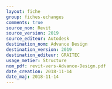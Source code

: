 ```yaml
---
layout: fiche
group: fiches-echanges
comments: true
source_nom: Revit
source_version: 2019
source_editeur: Autodesk
destination_nom: Advance Design
destination_version: 2019
destination_editeur: GRAITEC
usage_metier: Structure
nom_pdf: revit-vers-Advance-Design.pdf
date_creation: 2018-11-14
date_maj: 2018-11-14
---
```

